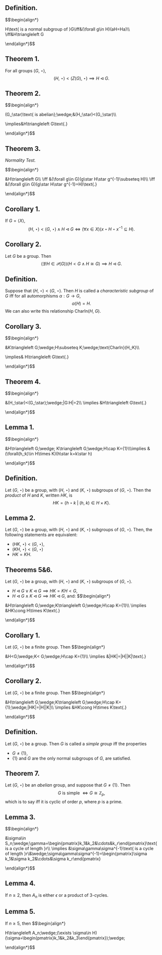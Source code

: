 
## Definition.

$$\begin{align*}

H\text{ is a normal subgroup of }G\iff&(\forall g\in H)(aH=Ha)\\\\
\iff&H\triangleleft G

\end{align*}$$

## Theorem 1.

For all groups $(G,\;\star)$,
$$(H,\;\star)<(Z(G),\;\star)\implies H\triangleleft G\text{.}$$

## Theorem 2.

$$\begin{align*}

(G,\;\star)\text{ is abelian}\;\wedge\;&(H,\;\star)<(G,\;\star)\\\\

\implies&H\triangleleft G\text{.}

\end{align*}$$

## Theorem 3. 
*Normality Test.*

$$\begin{align*}

&H\triangleleft G\\\\
\iff &(\forall g\in G)(g\star H\star g^{-1}\subseteq H)\\\\
\iff &(\forall g\in G)(g\star H\star g^{-1}=H)\text{.}

\end{align*}$$

## Corollary 1.

If $G=\langle X \rangle$,
$$(H,\;\star)<(G,\;\star)\;\wedge\;H\triangleleft G\iff(\forall x\in X)(x\star H\star x^{-1}\subseteq H)\text{.}$$

## Corollary 2.

Let $G$ be a group. Then
$$(\exists !H\in \mathcal{P}(G))(H<G\;\wedge\;H\cong G)\implies H\triangleleft G\text{.}$$

## Definition.

Suppose that $(H,\;\star)<(G,\;\star)$. Then $H$ is called a *characteristic subgroup* of $G$ iff for all automorphisms $\alpha:G\rightarrow G$,
$$\alpha(H)=H\text{.}$$
We can also write this relationship $\text{CharIn}(H,\;G)$.
## Corollary 3.

$$\begin{align*}

&K\triangleleft G\;\wedge\;H\subseteq K\;\wedge\;\text{CharIn}(H,\;K)\\\\

\implies& H\triangleleft G\text{.}

\end{align*}$$

## Theorem 4.

$$\begin{align*}

&(H,\;\star)<(G,\;\star)\;\wedge\;|G:H|=2\\\\
\implies &H\triangleleft G\text{.}

\end{align*}$$

## Lemma 1.

$$\begin{align*}

&H\triangleleft G\;\wedge\; K\triangleleft G\;\wedge\;H\cap K=\{1\}\\\\\implies &(\forall(h,\;k)\in H\times K)(h\star k=k\star h)

\end{align*}$$

## Definition.

Let $(G,\;\star)$ be a group, with $(H,\;\star)$ and $(K,\;\star)$ subgroups of $(G,\;\star)$. Then the *product* of $H$ and $K$, written $HK$, is
$$HK=\{h\star k\;|\;(h,\;k)\in H\times K\}\text{.}$$

## Lemma 2.

Let $(G,\;\star)$ be a group, with $(H,\;\star)$ and $(K,\;\star)$ subgroups of $(G,\;\star)$. Then, the following statements are equivalent:
- $(HK,\;\star)<(G,\;\star)$,
- $(KH,\;\star)<(G,\;\star)$
- $HK=KH$.

## Theorems 5&6.

Let $(G,\;\star)$ be a group, with $(H,\;\star)$ and $(K,\;\star)$ subgroups of $(G,\;\star)$.
- $H\triangleleft G\;\vee\;K\triangleleft G\implies HK=KH< G$,
- $H\triangleleft G\;\wedge\;K\triangleleft G\implies HK\triangleleft G$,
and:
$$\begin{align*}

&H\triangleleft G\;\wedge\;K\triangleleft G\;\wedge\;H\cap K=\{1\}\\\\
\implies &HK\cong H\times K\text{.}

\end{align*}$$

## Corollary 1.

Let $(G,\;\star)$ be a finite group. Then
$$\begin{align*}

&H<G\;\wedge\;K< G\;\wedge\;H\cap K=\{1\}\\\\
\implies &|HK|=|H||K|\text{.}

\end{align*}$$

## Corollary 2.

Let $(G,\;\star)$ be a finite group. Then
$$\begin{align*}

&H\triangleleft G\;\wedge\;K\triangleleft G\;\wedge\;H\cap K=\{1\}\;\wedge\;|HK|=|H||K|\\\\
\implies &HK\cong H\times K\text{.}

\end{align*}$$

## Definition.

Let $(G,\;\star)$ be a group. Then $G$ is called a *simple group* iff the properties
- $G\neq\{1\}$,
- $\{1\}$ and $G$ are the only normal subgroups of $G$,
are satisfied.

## Theorem 7.

Let $(G,\;\star)$ be an *abelian* group, and suppose that $G\neq \{1\}$. Then
$$G\text{ is simple }\iff G\cong\mathbb{Z}_p\text{,}$$
which is to say iff it is cyclic of order $p$, where $p$ is a prime.

## Lemma 3.

$$\begin{align*}

&\sigma\in S_n\;\wedge\;\gamma=\begin{pmatrix}k_1&k_2&\cdots&k_r\end{pmatrix}\text{ is a cycle of length }r\\\\
\implies &\sigma\gamma\sigma^{-1}\text{ is a cycle of length }r\\&\wedge\;\sigma\gamma\sigma^{-1}=\begin{pmatrix}\sigma k_1&\sigma k_2&\cdots&\sigma k_r\end{pmatrix}

\end{align*}$$

## Lemma 4.

If $n\geq 2$, then $A_n$ is either $\epsilon$ or a product of $3$-cycles.

## Lemma 5.

If $n\geq 5$, then
$$\begin{align*}

H\triangleleft A_n\;\wedge\;(\exists \sigma\in H)(\sigma=\begin{pmatrix}k_1&k_2&k_3\end{pmatrix})\;\wedge\;

\end{align*}$$